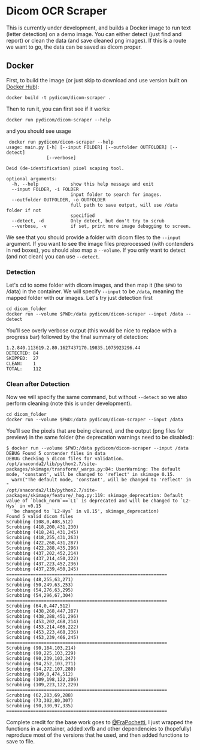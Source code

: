 # Dicom OCR Scraper

This is currently under development, and builds a Docker image to run text (letter detection) on a demo image. You can either detect (just find and report) or clean the data (and save cleaned png images). If this is a route we want to go, the data can be saved as dicom proper.

## Docker
First, to build the image (or just skip to download and use version built on [Docker Hub](https://hub.docker.com/r/pydicom/dicom-scraper/)):

```
docker build -t pydicom/dicom-scraper .
```

Then to run it, you can first see if it works:

```
docker run pydicom/dicom-scraper --help
```

and you should see usage

```
 docker run pydicom/dicom-scraper --help
usage: main.py [-h] [--input FOLDER] [--outfolder OUTFOLDER] [--detect]
               [--verbose]

Deid (de-identification) pixel scaping tool.

optional arguments:
  -h, --help            show this help message and exit
  --input FOLDER, -i FOLDER
                        input folder to search for images.
  --outfolder OUTFOLDER, -o OUTFOLDER
                        full path to save output, will use /data folder if not
                        specified
  --detect, -d          Only detect, but don't try to scrub
  --verbose, -v         if set, print more image debugging to screen.
```

We see that you should provide a folder with dicom files to the `--input` argument. If you want to see the image files preprocessed (with contenders in red boxes), you should also map a `--volume`. If you only want to detect (and not clean) you can use `--detect`.

### Detection
Let's cd to some folder with dicom images, and then map it (the `$PWD` to /data) in the container. We will specify `--input` to be `/data`, meaning the mapped folder with our images. Let's try just detection first

```
cd dicom_folder
docker run --volume $PWD:/data pydicom/dicom-scraper --input /data --detect
``` 

You'll see overly verbose output (this would be nice to replace with a progress bar) followed by the final summary of detection:

```
1.2.840.113619.2.80.1627437170.19835.1075923296.44
DETECTED: 84
SKIPPED:  27
CLEAN:    1
TOTAL:    112
```

### Clean after Detection
Now we will specify the same command, but without `--detect` so we also perform cleaning (note this is under development).

```
cd dicom_folder
docker run --volume $PWD:/data pydicom/dicom-scraper --input /data
``` 

You'll see the pixels that are being cleaned, and the output (png files for preview) in the same folder (the deprecation warnings need to be disabled):

```
$ docker run --volume $PWD:/data pydicom/dicom-scraper --input /data
DEBUG Found 5 contender files in data
DEBUG Checking 5 dicom files for validation.
/opt/anaconda2/lib/python2.7/site-packages/skimage/transform/_warps.py:84: UserWarning: The default mode, 'constant', will be changed to 'reflect' in skimage 0.15.
  warn("The default mode, 'constant', will be changed to 'reflect' in "
/opt/anaconda2/lib/python2.7/site-packages/skimage/feature/_hog.py:119: skimage_deprecation: Default value of `block_norm`==`L1` is deprecated and will be changed to `L2-Hys` in v0.15
  'be changed to `L2-Hys` in v0.15', skimage_deprecation)
Found 5 valid dicom files
Scrubbing (108,0,408,512)
Scrubbing (418,200,431,230)
Scrubbing (418,241,431,245)
Scrubbing (418,255,431,263)
Scrubbing (422,268,431,287)
Scrubbing (422,288,435,296)
Scrubbing (437,202,452,214)
Scrubbing (437,214,450,222)
Scrubbing (437,223,452,236)
Scrubbing (437,239,450,245)
============================================================
Scrubbing (48,255,63,271)
Scrubbing (50,249,63,253)
Scrubbing (54,276,63,295)
Scrubbing (54,296,67,304)
============================================================
Scrubbing (64,0,447,512)
Scrubbing (438,268,447,287)
Scrubbing (438,288,451,296)
Scrubbing (453,202,468,214)
Scrubbing (453,214,466,222)
Scrubbing (453,223,468,236)
Scrubbing (453,239,466,245)
============================================================
Scrubbing (90,184,103,214)
Scrubbing (90,225,103,229)
Scrubbing (90,239,103,247)
Scrubbing (94,252,103,271)
Scrubbing (94,272,107,280)
Scrubbing (109,0,474,512)
Scrubbing (109,198,122,206)
Scrubbing (109,223,122,229)
============================================================
Scrubbing (62,283,69,288)
Scrubbing (73,302,80,307)
Scrubbing (90,330,97,335)
============================================================
```


Complete credit for the base work goes to [@FraPochetti](http://francescopochetti.com/portfoliodata-science-machine-learning/), I just wrapped the functions in a container, added xvfb and other dependencies to (hopefully) reproduce most of the versions that he used, and then added functions to save to file.
